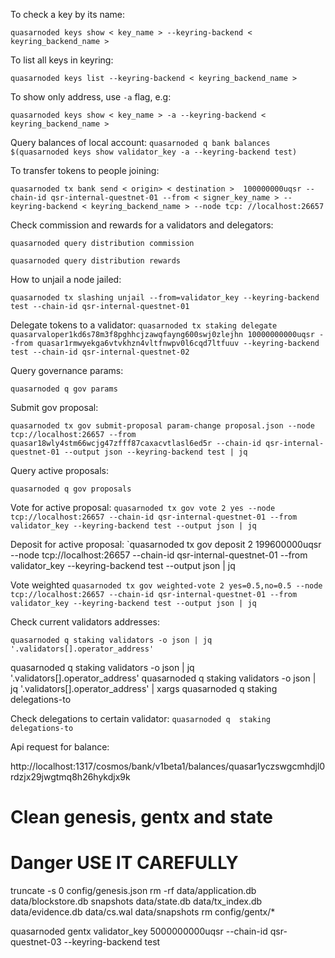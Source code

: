To check a key by its name: 

`quasarnoded keys show < key_name > --keyring-backend < keyring_backend_name >`

To list all keys in keyring:

`quasarnoded keys list --keyring-backend < keyring_backend_name >`

To show only address, use `-a` flag, e.g:

`quasarnoded keys show < key_name > -a --keyring-backend < keyring_backend_name >`


Query balances of local account:
`quasarnoded q bank balances $(quasarnoded keys show validator_key -a --keyring-backend test)`

To transfer tokens to people joining:

`quasarnoded tx bank send < origin> < destination >  100000000uqsr --chain-id qsr-internal-questnet-01 --from < signer_key_name > --keyring-backend < keyring_backend_name > --node tcp: //localhost:26657`

Check commission and rewards for a validators and delegators:

`quasarnoded query distribution commission`

`quasarnoded query distribution rewards`


How to unjail a node jailed:

`quasarnoded tx slashing unjail --from=validator_key --keyring-backend test --chain-id qsr-internal-questnet-01`


Delegate tokens to a validator:
`quasarnoded tx staking delegate quasarvaloper1kd6s78m3f8pghhcjzawqfayng600swj0zlejhn 10000000000uqsr --from quasar1rmwyekga6vtvkhzn4vltfnwpv0l6cqd7ltfuuv --keyring-backend test --chain-id qsr-internal-questnet-02`


Query governance params:

`quasarnoded q gov params`

Submit gov proposal:

`quasarnoded tx gov submit-proposal param-change proposal.json --node tcp://localhost:26657 --from quasar18wly4stm66wcjg47zfff87caxacvtlasl6ed5r --chain-id qsr-internal-questnet-01 --output json --keyring-backend test | jq`

Query active proposals:

`quasarnoded q gov proposals`

Vote for active proposal:
`quasarnoded tx gov vote 2 yes --node tcp://localhost:26657 --chain-id qsr-internal-questnet-01 --from validator_key --keyring-backend test --output json | jq`

Deposit for active proposal:
`quasarnoded tx gov deposit 2 199600000uqsr --node tcp://localhost:26657 --chain-id qsr-internal-questnet-01 --from validator_key --keyring-backend test --output json | jq

Vote weighted
`quasarnoded tx gov weighted-vote 2 yes=0.5,no=0.5 --node tcp://localhost:26657 --chain-id qsr-internal-questnet-01 --from validator_key --keyring-backend test --output json | jq`

Check current validators addresses:

`quasarnoded q staking validators -o json | jq '.validators[].operator_address'` 

quasarnoded q staking validators -o json | jq '.validators[].operator_address' 
quasarnoded q staking validators -o json | jq '.validators[].operator_address' | xargs quasarnoded q  staking  delegations-to 

Check delegations to certain validator:
`quasarnoded q  staking  delegations-to `




Api request for balance:

http://localhost:1317/cosmos/bank/v1beta1/balances/quasar1yczswgcmhdjl0rdzjx29jwgtmq8h26hykdjx9k




# Clean genesis, gentx and state
# Danger USE IT CAREFULLY
truncate -s 0 config/genesis.json 
rm -rf data/application.db data/blockstore.db snapshots data/state.db data/tx_index.db data/evidence.db data/cs.wal data/snapshots
rm config/gentx/*

quasarnoded gentx validator_key 5000000000uqsr --chain-id qsr-questnet-03 --keyring-backend test

